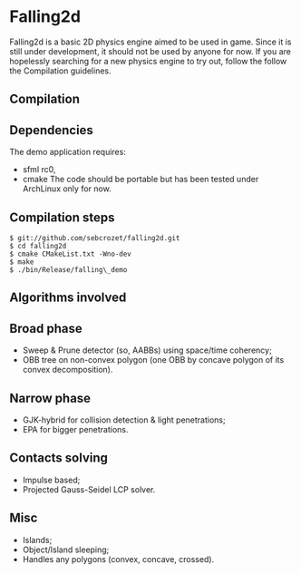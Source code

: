 Falling2d
=========
Falling2d is a basic 2D physics engine aimed to be used in game.
Since it is still under development, it should not be used by anyone for now.
If you are hopelessly searching for a new physics engine to try out, follow the
follow the Compilation guidelines.

Compilation
-----------

## Dependencies ##

The demo application requires:
  * sfml rc0,
  * cmake
The code should be portable but has been tested under ArchLinux only for now.

## Compilation steps ##

    $ git://github.com/sebcrozet/falling2d.git
    $ cd falling2d
    $ cmake CMakeList.txt -Wno-dev
    $ make
    $ ./bin/Release/falling\_demo

Algorithms involved
-------------------

## Broad phase ##

* Sweep & Prune detector (so, AABBs) using space/time coherency;
* OBB tree on non-convex polygon (one OBB by concave polygon of its convex
    decomposition).

## Narrow phase ##

  * GJK-hybrid for collision detection & light penetrations;
  * EPA for bigger penetrations.

## Contacts solving ##

  * Impulse based;
  * Projected Gauss-Seidel LCP solver.

## Misc ##

  * Islands;
  * Object/Island sleeping;
  * Handles any polygons (convex, concave, crossed).
